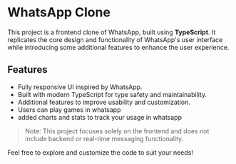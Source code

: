 # WhatsApp Clone

This project is a frontend clone of WhatsApp, built using **TypeScript**. It replicates the core design and functionality of WhatsApp's user interface while introducing some additional features to enhance the user experience.

## Features
- Fully responsive UI inspired by WhatsApp.
- Built with modern TypeScript for type safety and maintainability.
- Additional features to improve usability and customization.
- Users can play games in whatsapp
- added charts and stats to track your usage in whatsapp
> Note: This project focuses solely on the frontend and does not include backend or real-time messaging functionality.

Feel free to explore and customize the code to suit your needs!
